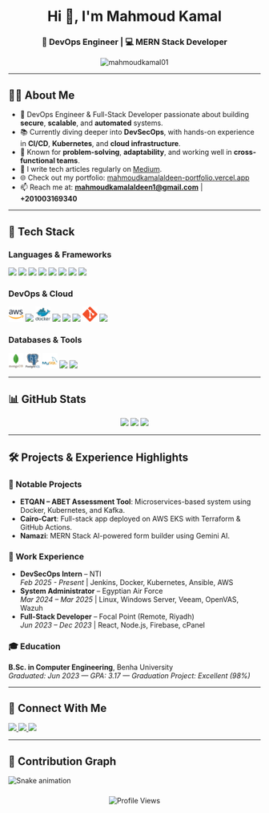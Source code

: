 <h1 align="center">Hi 👋, I'm Mahmoud Kamal</h1>
<h3 align="center">🚀 DevOps Engineer | 💻 MERN Stack Developer </h3>

<p align="center">
  <img src="https://komarev.com/ghpvc/?username=mahmoudkamal01&label=Profile%20views&color=0e75b6&style=flat" alt="mahmoudkamal01" />
</p>

---

## 👨‍💻 About Me

- 🔧 DevOps Engineer & Full-Stack Developer passionate about building **secure**, **scalable**, and **automated** systems.
- 📚 Currently diving deeper into **DevSecOps**, with hands-on experience in **CI/CD**, **Kubernetes**, and **cloud infrastructure**.
- 🧠 Known for **problem-solving**, **adaptability**, and working well in **cross-functional teams**.
- 📝 I write tech articles regularly on [Medium](https://medium.com/@mahmoudkamalmk01).
- 🌐 Check out my portfolio: [mahmoudkamalaldeen-portfolio.vercel.app](https://mahmoudkamalaldeen-portfolio.vercel.app/)
- 📫 Reach me at: **mahmoudkamalaldeen1@gmail.com** | **+201003169340**

---

## 🧠 Tech Stack

### Languages & Frameworks
<div align="left">
  <img src="https://cdn.jsdelivr.net/gh/devicons/devicon/icons/javascript/javascript-original.svg" height="30" />
  <img src="https://cdn.jsdelivr.net/gh/devicons/devicon/icons/typescript/typescript-original.svg" height="30" />
  <img src="https://cdn.jsdelivr.net/gh/devicons/devicon/icons/react/react-original.svg" height="30" />
  <img src="https://cdn.jsdelivr.net/gh/devicons/devicon/icons/nodejs/nodejs-original-wordmark.svg" height="30" />
  <img src="https://cdn.jsdelivr.net/gh/devicons/devicon/icons/python/python-original.svg" height="30" />
  <img src="https://cdn.jsdelivr.net/gh/devicons/devicon/icons/csharp/csharp-original.svg" height="30" />
  <img src="https://cdn.jsdelivr.net/gh/devicons/devicon/icons/html5/html5-original.svg" height="30" />
  <img src="https://cdn.jsdelivr.net/gh/devicons/devicon/icons/css3/css3-original.svg" height="30" />
</div>

### DevOps & Cloud
<div align="left">
  <img src="https://raw.githubusercontent.com/devicons/devicon/master/icons/amazonwebservices/amazonwebservices-original-wordmark.svg" height="30" />
  <img src="https://www.vectorlogo.zone/logos/microsoft_azure/microsoft_azure-icon.svg" height="30" />
  <img src="https://raw.githubusercontent.com/devicons/devicon/master/icons/docker/docker-original-wordmark.svg" height="30" />
  <img src="https://www.vectorlogo.zone/logos/kubernetes/kubernetes-icon.svg" height="30" />
  <img src="https://www.vectorlogo.zone/logos/terraformio/terraformio-icon.svg" height="30" />
  <img src="https://www.vectorlogo.zone/logos/ansible/ansible-icon.svg" height="30" />
  <img src="https://raw.githubusercontent.com/devicons/devicon/master/icons/git/git-original.svg" height="30" />
  <img src="https://www.vectorlogo.zone/logos/jenkins/jenkins-icon.svg" height="30" />
</div>

### Databases & Tools
<div align="left">
  <img src="https://raw.githubusercontent.com/devicons/devicon/master/icons/mongodb/mongodb-original-wordmark.svg" height="30" />
  <img src="https://raw.githubusercontent.com/devicons/devicon/master/icons/postgresql/postgresql-original-wordmark.svg" height="30" />
  <img src="https://raw.githubusercontent.com/devicons/devicon/master/icons/mysql/mysql-original-wordmark.svg" height="30" />
  <img src="https://www.vectorlogo.zone/logos/firebase/firebase-icon.svg" height="30" />
  <img src="https://www.vectorlogo.zone/logos/redis/redis-icon.svg" height="30" />
</div>

---

## 📊 GitHub Stats

<div align="center">
  <img src="https://github-readme-stats.vercel.app/api?username=mahmoudkamal01&show_icons=true&theme=dracula&count_private=true&hide_border=false" height="150"/>
  <img src="https://github-readme-stats.vercel.app/api/top-langs?username=mahmoudkamal01&layout=compact&theme=dracula&hide_border=false" height="150"/>
  <img src="https://github-readme-streak-stats.herokuapp.com/?user=mahmoudkamal01&theme=dracula" height="150"/>
</div>

---

## 🛠️ Projects & Experience Highlights

### 🚀 Notable Projects
- **ETQAN – ABET Assessment Tool**: Microservices-based system using Docker, Kubernetes, and Kafka.
- **Cairo-Cart**: Full-stack app deployed on AWS EKS with Terraform & GitHub Actions.
- **Namazi**: MERN Stack AI-powered form builder using Gemini AI.

### 💼 Work Experience
- **DevSecOps Intern** – NTI  
  _Feb 2025 - Present_ | Jenkins, Docker, Kubernetes, Ansible, AWS
- **System Administrator** – Egyptian Air Force  
  _Mar 2024 – Mar 2025_ | Linux, Windows Server, Veeam, OpenVAS, Wazuh
- **Full-Stack Developer** – Focal Point (Remote, Riyadh)  
  _Jun 2023 – Dec 2023_ | React, Node.js, Firebase, cPanel

### 🎓 Education
**B.Sc. in Computer Engineering**, Benha University  
_Graduated: Jun 2023 — GPA: 3.17 — Graduation Project: Excellent (98%)_

---

## 🔗 Connect With Me

<p align="left">
  <a href="https://linkedin.com/in/mahmoudkamal01" target="blank">
    <img src="https://img.shields.io/badge/LinkedIn-blue?style=for-the-badge&logo=linkedin" />
  </a>
  <a href="https://medium.com/@mahmoudkamalmk01" target="blank">
    <img src="https://img.shields.io/badge/Medium-black?style=for-the-badge&logo=medium" />
  </a>
  <a href="mailto:mahmoudkamalaldeen1@gmail.com">
    <img src="https://img.shields.io/badge/Gmail-D14836?style=for-the-badge&logo=gmail&logoColor=white" />
  </a>
</p>

---

## 🐍 Contribution Graph

<img src="https://raw.githubusercontent.com/mahmoudkamal01/mahmoudkamal01/output/snake.svg" alt="Snake animation" />

###

<div align="center">
  <img src="https://profile-counter.glitch.me/mahmoudkamal01/count.svg?" alt="Profile Views" />
</div>
